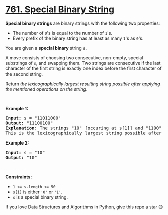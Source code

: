 # [761. Special Binary String][title]

<p><strong>Special binary strings</strong> are binary strings with the following two properties:</p>
<ul>
<li>The number of <code>0</code>'s is equal to the number of <code>1</code>'s.</li>
<li>Every prefix of the binary string has at least as many <code>1</code>'s as <code>0</code>'s.</li>
</ul>
<p>You are given a <strong>special binary</strong> string <code>s</code>.</p>
<p>A move consists of choosing two consecutive, non-empty, special substrings of <code>s</code>, and swapping them. Two strings are consecutive if the last character of the first string is exactly one index before the first character of the second string.</p>
<p>Return <em>the lexicographically largest resulting string possible after applying the mentioned operations on the string</em>.</p>
<p> </p>
<p><strong>Example 1:</strong></p>
<pre><strong>Input:</strong> s = "11011000"
<strong>Output:</strong> "11100100"
<strong>Explanation:</strong> The strings "10" [occuring at s[1]] and "1100" [at s[3]] are swapped.
This is the lexicographically largest string possible after some number of swaps.
</pre>
<p><strong>Example 2:</strong></p>
<pre><strong>Input:</strong> s = "10"
<strong>Output:</strong> "10"
</pre>
<p> </p>
<p><strong>Constraints:</strong></p>
<ul>
<li><code>1 &lt;= s.length &lt;= 50</code></li>
<li><code>s[i]</code> is either <code>'0'</code> or <code>'1'</code>.</li>
<li><code>s</code> is a special binary string.</li>
</ul>


If you love Data Structures and Algorithms in Python, give this [repo][me] a star :wink:

[title]: https://leetcode.com/problems/special-binary-string
[me]: https://github.com/bumblebee211196/awesome-python-leetcode